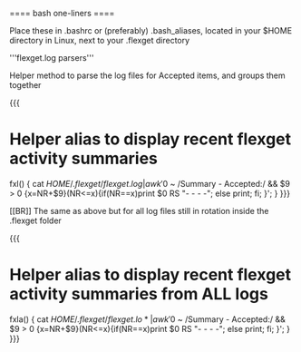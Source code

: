 ==== bash one-liners ====

Place these in .bashrc or (preferably) .bash_aliases, located in your $HOME directory in Linux, next to your .flexget directory

'''flexget.log parsers'''

Helper method to parse the log files for Accepted items, and groups them together

{{{
# Helper alias to display recent flexget activity summaries
fxl() {  cat $HOME/.flexget/flexget.log | awk '$0 ~ /Summary - Accepted:/ && $9 > 0 {x=NR+$9}(NR<=x){if(NR==x)print $0 RS "- - - -"; else print; fi; }'; }
}}}


[[BR]]
The same as above but for all log files still in rotation inside the .flexget folder

{{{
# Helper alias to display recent flexget activity summaries from ALL logs
fxla() { cat $HOME/.flexget/flexget.lo* | awk '$0 ~ /Summary - Accepted:/ && $9 > 0 {x=NR+$9}(NR<=x){if(NR==x)print $0 RS "- - - -"; else print; fi; }'; }
}}}